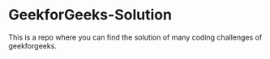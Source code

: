 # GeekforGeeks-Solution
This is a repo where you can find the solution of many coding challenges of geekforgeeks.
